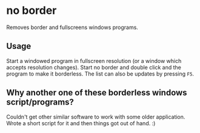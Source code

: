 no border
=========

Removes border and fullscreens windows programs.

Usage
-----

Start a windowed program in fullscreen resolution (or a window which accepts resolution changes). Start no border and double click and the program to make it borderless. The list can also be updates by pressing `F5`.

Why another one of these borderless windows script/programs?
------------------------------------------------------------

Couldn't get other similar software to work with some older application. Wrote a short script for it and then things got out of hand. :)